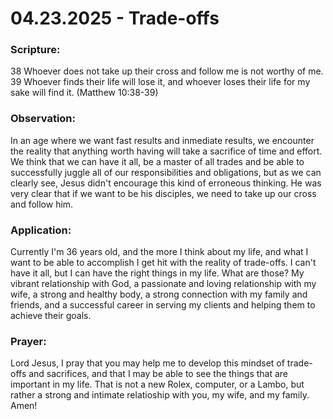 # 04.23.2025 - Trade-offs

### Scripture:
38 Whoever does not take up their cross and follow me is not worthy of me. 39 Whoever finds their life will lose it, and whoever loses their life for my sake will find it.
(Matthew 10:38-39)

### Observation:
In an age where we want fast results and inmediate results, we encounter the reality that anything worth having will take a sacrifice of time and effort.
We think that we can have it all, be a master of all trades and be able to successfully juggle all of our responsibilities and obligations, but as we can 
clearly see, Jesus didn't encourage this kind of erroneous thinking. He was very clear that if we want to be his disciples, we need to take up our cross and follow him.

### Application:
Currently I'm 36 years old, and the more I think about my life, and what I want to be able to accomplish I get hit with the reality of trade-offs.
I can't have it all, but I can have the right things in my life. What are those? My vibrant relationship with God, a passionate and loving relationship with my wife,
a strong and healthy body, a strong connection with my family and friends, and a successful career in serving my clients and helping them to achieve their goals.

### Prayer:
Lord Jesus, I pray that you may help me to develop this mindset of trade-offs and sacrifices, and that I may be able to see the things that are important in my life.
That is not a new Rolex, computer, or a Lambo, but rather a strong and intimate relatioship with you, my wife, and my family. Amen!
